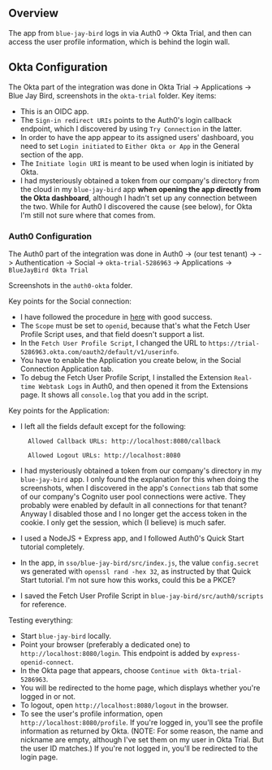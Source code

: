## Overview

The app from `blue-jay-bird` logs in via Auth0 -> Okta Trial, and then can access the user profile information, which is behind the login wall.

## Okta Configuration

The Okta part of the integration was done in Okta Trial -> Applications -> Blue Jay Bird, screenshots in the `okta-trial` folder.  Key items:

- This is an OIDC app.
- The `Sign-in redirect URIs` points to the Auth0's login callback endpoint, which I discovered by using `Try Connection` in the latter.
- In order to have the app appear to its assigned users' dashboard, you need to set `Login initiated` to `Either Okta or App` in the General section of the app.
- The `Initiate login URI` is meant to be used when login is initiated by Okta.
- I had mysteriously obtained a token from our company's directory from the cloud in my `blue-jay-bird` app **when opening the app directly from the Okta dashboard**, although I hadn't set up any connection between the two.  While for Auth0 I discovered the cause (see below), for Okta I'm still not sure where that comes from.

### Auth0 Configuration

The Auth0 part of the integration was done in
Auth0 -> (our test tenant) -> 
	-> Authentication -> Social -> `okta-trial-5286963`
	-> Applications -> `BlueJayBird Okta Trial`

Screenshots in the `auth0-okta` folder.

Key points for the Social connection:

- I have followed the procedure in [here](https://auth0.com/docs/authenticate/identity-providers/social-identity-providers/configure-okta-as-oauth2-identity-provider) with good success.
- The `Scope` must be set to `openid`, because that's what the Fetch User Profile Script uses, and that field doesn't support a list.
- In the `Fetch User Profile Script`, I changed the URL to `https://trial-5286963.okta.com/oauth2/default/v1/userinfo`.
- You have to enable the Application you create below, in the Social Connection Application tab.
- To debug the Fetch User Profile Script, I installed the Extension `Real-time Webtask Logs` in Auth0, and then opened it from the Extensions page.  It shows all `console.log` that you add in the script.

Key points for the Application:

- I left all the fields default except for the following:
	
		Allowed Callback URLs: http://localhost:8080/callback

		Allowed Logout URLs: http://localhost:8080

- I had mysteriously obtained a token from our company's directory in my `blue-jay-bird` app.  I only found the explanation for this when doing the screenshots, when I discovered in the app's `Connections` tab that some of our company's Cognito user pool connections were active.  They probably were enabled by default in all connections for that tenant?  Anyway I disabled those and I no longer get the access token in the cookie.  I only get the session, which (I believe) is much safer.

- I used a NodeJS + Express app, and I followed Auth0's Quick Start tutorial completely.

- In the app, in `sso/blue-jay-bird/src/index.js`, the value `config.secret` ws generated with `openssl rand -hex 32`, as instructed by that Quick Start tutorial.  I'm not sure how this works, could this be a PKCE?

- I saved the Fetch User Profile Script in `blue-jay-bird/src/auth0/scripts` for reference. 

Testing everything:

- Start `blue-jay-bird` locally.
- Point your browser (preferably a dedicated one) to `http://localhost:8080/login`.  This endpoint is added by `express-openid-connect`.
- In the Okta page that appears, choose `Continue with Okta-trial-5286963`.
- You will be redirected to the home page, which displays whether you're logged in or not.
- To logout, open `http://localhost:8080/logout` in the browser.
- To see the user's profile information, open `http://localhost:8080/profile`.  If you're logged in, you'll see the profile information as returned by Okta.  (NOTE: For some reason, the name and nickname are empty, although I've set them on my user in Okta Trial.  But the user ID matches.)  If you're not logged in, you'll be redirected to the login page.


